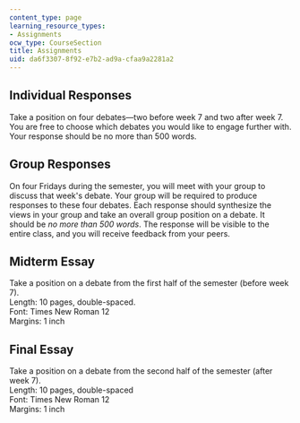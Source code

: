 ```yaml
---
content_type: page
learning_resource_types:
- Assignments
ocw_type: CourseSection
title: Assignments
uid: da6f3307-8f92-e7b2-ad9a-cfaa9a2281a2
---
```


Individual Responses
--------------------

Take a position on four debates—two before week 7 and two after week 7. You are free to choose which debates you would like to engage further with. Your response should be no more than 500 words.

Group Responses
---------------

On four Fridays during the semester, you will meet with your group to discuss that week's debate. Your group will be required to produce responses to these four debates. Each response should synthesize the views in your group and take an overall group position on a debate. It should be _no more than 500 words_. The response will be visible to the entire class, and you will receive feedback from your peers.

Midterm Essay
-------------

Take a position on a debate from the first half of the semester (before week 7).  
Length: 10 pages, double-spaced.  
Font: Times New Roman 12  
Margins: 1 inch

Final Essay
-----------

Take a position on a debate from the second half of the semester (after week 7).  
Length: 10 pages, double-spaced  
Font: Times New Roman 12  
Margins: 1 inch